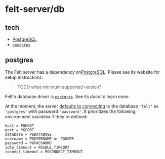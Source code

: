 # felt-server/db

## tech

- [PostgreSQL](https://www.postgresql.org)
- [`postgres`](https://github.com/porsager/postgres)

## postgres

The Felt server has a dependency on[PostgreSQL](https://www.postgresql.org).
Please see its website for setup instructions.

> TODO what minimum supported version?

Felt's database driver is [`postgres`](https://github.com/porsager/postgres).
See its docs to learn more.

At the moment, the server [defaults to connecting](../db/postgres.ts)
to the database `'felt'` as `'postgres'` with password `'password'`.
It prioritizes the following environment variables if they're defined:

```
host = PGHOST
port = PGPORT
database = PGDATABASE
username = PGUSERNAME or PGUSER
password = PGPASSWORD
idle_timeout = PGIDLE_TIMEOUT
connect_timeout = PGCONNECT_TIMEOUT
```
